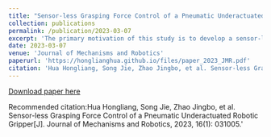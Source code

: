 ```yaml
---
title: "Sensor-less Grasping Force Control of a Pneumatic Underactuated Robotic Gripper"
collection: publications
permalink: /publication/2023-03-07
excerpt: 'The primary motivation of this study is to develop a sensor-less, easily controlled, and passively adaptive robotic gripper. A back-drivable pneumatic underactuated robotic gripper (PURG), based on the pneumatic cylinder and underactuated finger mechanism, is presented to accomplish the above goals. A feedforward grasping force control method, based on the learned kinematics of the underactuated finger mechanism, is proposed to achieve sensor-less grasping force control. To enhance the grasping force control accuracy, a state-based actuating force modeling method is presented to compensate the hysteresis error which exists in the transmission mechanism. Actuating force control experiment is performed to validate the effectiveness of the state-based actuating pressure modeling method. Results reveal that compared with the non-state-based modeling method, the proposed state-based actuating force modeling method could reduce the modeling error and control error by about 37.0% and 77.2%, respectively. Results of grasping experiments further reveal that grasping force could be accurately controlled by the state-based feedforward control model in a sensor-less approach. Adaptive grasping experiments are performed to exhibit the effectiveness of the sensor-less grasping force control approach.'
date: 2023-03-07
venue: 'Journal of Mechanisms and Robotics'
paperurl: 'https://honglianghua.github.io/files/paper_2023_JMR.pdf'
citation: 'Hua Hongliang, Song Jie, Zhao Jingbo, et al. Sensor-less Grasping Force Control of a Pneumatic Underactuated Robotic Gripper[J]. Journal of Mechanisms and Robotics, 2023, 16(1): 031005.'
---
```


[Download paper here](https://honglianghua.github.io/files/paper_2023_JMR.pdf)

Recommended citation:Hua Hongliang, Song Jie, Zhao Jingbo, et al. Sensor-less Grasping Force Control of a Pneumatic Underactuated Robotic Gripper[J]. Journal of Mechanisms and Robotics, 2023, 16(1): 031005.'



